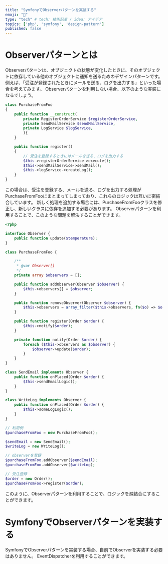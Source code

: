 ```yaml
---
title: "SymfonyでObserverパターンを実装する"
emoji: "💨"
type: "tech" # tech: 技術記事 / idea: アイデア
topics: ['php', 'symfony', 'design-pattern']
published: false
---
```


# Observerパターンとは
Observerパターンは、オブジェクトの状態が変化したときに、そのオブジェクトに依存している他のオブジェクトに通知を送るためのデザインパターンです。
例えば、「受注が登録されたときにメールを送る、ログを出力する」といった場合を考えてみます。
Observerパターンを利用しない場合、以下のような実装になるでしょう。
```php
class PurchaseFromFoo
{
    public function __construct(
        private RegisterOrderService $registerOrderService,
        private SendMailService $sendMailService,
        private LogService $logService,
        ){
    }

    public function register()
    {
        // 受注を登録するときにはメールを送る、ログを出力する
        $this->registerOrderService->execute();
        $this->sendMailService->sendMail();
        $this->logService->createLog();
    }
}

```
この場合は、受注を登録する、メールを送る、ログを出力する処理がPurchaseFromFooにまとまってしまっており、これらのロジックは互いに密結合しています。
新しく処理を追加する場合には、PurchaseFromFooクラスを修正し、新しいクラスに依存を追加する必要があります。
Observerパターンを利用することで、このような問題を解決することができます。
```php
<?php

interface Observer {
    public function update($temperature);
}

class PurchaseFromFoo {

    /**
     * @var Observer[]
     */
    private array $observers = [];

    public function addObserver(Observer $observer) {
        $this->observers[] = $observer;
    }

    public function removeObserver(Observer $observer) {
        $this->observers = array_filter($this->observers, fn($o) => $o !== $observer);
    }

    public function register(Order $order) {
        $this->notify($order);
    }

    private function notify(Order $order) {
        foreach ($this->observers as $observer) {
            $observer->update($order);
        }
    }
}

class SendEmail implements Observer {
    public function onPlaced(Order $order) {
        $this->sendEmailLogic();
    }
}

class WriteLog implements Observer {
    public function onPlaced(Order $order) {
        $this->someLogLogic();
    }
}

// 利用例
$purchaseFromFoo = new PurchaseFromFoo();

$sendEmail = new SendEmail();
$writeLog = new WriteLog();

// observerを登録
$purchaseFromFoo.addObserver($sendEmail);
$purchaseFromFoo.addObserver($writeLog);

// 受注登録
$order = new Order();
$purchaseFromFoo->register($order);
```

このように、Observerパターンを利用することで、ロジックを疎結合にすることができます。

# SymfonyでObserverパターンを実装する
SymfonyでObserverパターンを実装する場合、自前でObserverを実装する必要はありません。
EventDispatcherを利用することができます。


